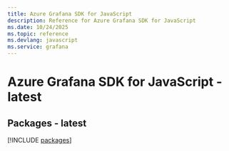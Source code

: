 ```yaml
---
title: Azure Grafana SDK for JavaScript
description: Reference for Azure Grafana SDK for JavaScript
ms.date: 10/24/2025
ms.topic: reference
ms.devlang: javascript
ms.service: grafana
---
```

# Azure Grafana SDK for JavaScript - latest
## Packages - latest
[!INCLUDE [packages](grafana-index.md)]